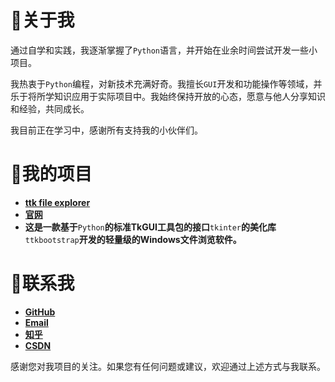 
# 👋关于我

通过自学和实践，我逐渐掌握了`Python`语言，并开始在业余时间尝试开发一些小项目。

我热衷于`Python`编程，对新技术充满好奇。我擅长`GUI`开发和功能操作等领域，并乐于将所学知识应用于实际项目中。我始终保持开放的心态，愿意与他人分享知识和经验，共同成长。

我目前正在学习中，感谢所有支持我的小伙伴们。

# 👀我的项目

- [**ttk file explorer**](https://github.com/pyheight/ttk-file-explorer/)
- [**官网**](https://pyheight.github.io/ttk-file-explorer/)
- **这是一款基于**`Python`**的标准TkGUI工具包的接口**`tkinter`**的美化库**`ttkbootstrap`**开发的轻量级的Windows文件浏览软件。**

# 🌱联系我

- [**GitHub**](https://github.com/pyheight)
- [**Email**](mailto:276581780@qq.com)
- [**知乎**](https://www.zhihu.com/people/height-8)
- [**CSDN**](https://blog.csdn.net/2302_82330415)

感谢您对我项目的关注。如果您有任何问题或建议，欢迎通过上述方式与我联系。
